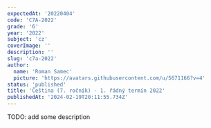 ```yaml
---
expectedAt: '20220404'
code: 'C7A-2022'
grade: '6'
year: '2022'
subject: 'cz'
coverImage: ''
description: ''
slug: 'c7a-2022'
author:
  name: 'Roman Samec'
  picture: 'https://avatars.githubusercontent.com/u/5671166?v=4'
status: 'published'
title: 'Čeština (7. ročník) - 1. řádný termín 2022'
publishedAt: '2024-02-19T20:11:55.734Z'
---
```


TODO: add some description